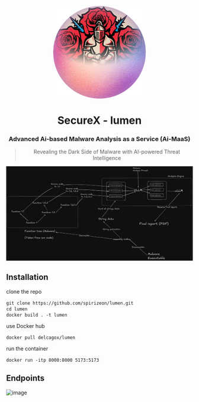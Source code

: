 <div align="center">

  
<img src="docs/lumen.png" width="250px"/>

  
# SecureX - lumen
### Advanced Ai-based Malware Analysis as a Service (Ai-MaaS) 
> Revealing the Dark Side of Malware with AI-powered Threat Intelligence 

</div> 

<img src="docs/lumenmap.png" />

## Installation
clone the repo
```
git clone https://github.com/spirizeon/lumen.git
cd lumen
docker build . -t lumen

```
use Docker hub
```
docker pull delcagox/lumen
```

run the container
```
docker run -itp 8000:8000 5173:5173
```

## Endpoints 
![image](https://github.com/user-attachments/assets/a94b1112-55f0-4003-9410-baa7455ff26a)
